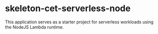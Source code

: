 # skeleton-cet-serverless-node

This application serves as a starter project for serverless workloads using the NodeJS Lambda runtime.
